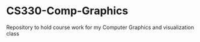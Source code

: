 # CS330-Comp-Graphics
Repository to hold course work for my Computer Graphics and visualization class
